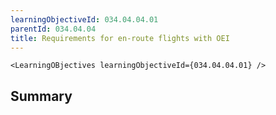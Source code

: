 ```yaml
---
learningObjectiveId: 034.04.04.01
parentId: 034.04.04
title: Requirements for en-route flights with OEI
---
```


```tsx eval
<LearningOBjectives learningObjectiveId={034.04.04.01} />
```

## Summary
